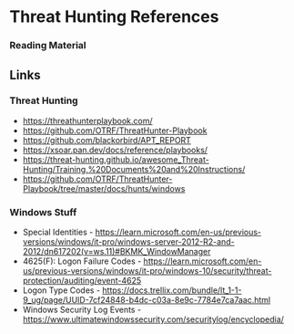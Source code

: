 # Threat Hunting References

### Reading Material

## Links

### Threat Hunting
- https://threathunterplaybook.com/
- https://github.com/OTRF/ThreatHunter-Playbook
- https://github.com/blackorbird/APT_REPORT
- https://xsoar.pan.dev/docs/reference/playbooks/
- https://threat-hunting.github.io/awesome_Threat-Hunting/Training,%20Documents%20and%20Instructions/
- https://github.com/OTRF/ThreatHunter-Playbook/tree/master/docs/hunts/windows

### Windows Stuff

- Special Identities - https://learn.microsoft.com/en-us/previous-versions/windows/it-pro/windows-server-2012-R2-and-2012/dn617202(v=ws.11)#BKMK_WindowManager
- 4625(F): Logon Failure Codes - https://learn.microsoft.com/en-us/previous-versions/windows/it-pro/windows-10/security/threat-protection/auditing/event-4625
- Logon Type Codes - https://docs.trellix.com/bundle/lt_1-1-9_ug/page/UUID-7cf24848-b4dc-c03a-8e9c-7784e7ca7aac.html
- Windows Security Log Events - https://www.ultimatewindowssecurity.com/securitylog/encyclopedia/
